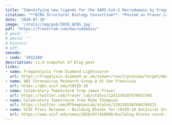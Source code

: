 ```yaml
---
title: "Identifying new ligands for the SARS-CoV-2 Macrodomain by Fragment Screening and Multi-temperature Crystallography."
citation: "**QCRG Structural Biology Consortium**. *Posted on Fraser Lab Website*"
date: '2020-07-10'
image: '/static/img/pub/2020_QCRG.jpg'
pdf: 'https://fraserlab.com/macrodomain/'
# pmid: ''
# pmcid: ''
# biorxiv:
# pdf:
zenodo:
- code: '3932380'
description: v1.0 snapshot of blog post 
links:
- name: Fraganalysis from Diamond Lightsource
  url: https://fragalysis.diamond.ac.uk/viewer/react/preview/target/mArh
- name: QBI Coronavirus Research Group @ UC San Francisco
  url: https://qbi.ucsf.edu/COVID-19
- name: Celebratory Tweetstorm from James Fraser
  url: https://twitter.com/fraser_lab/status/1281258107578937345
- name: Celebratory Tweetstorm from Mike Thompson
  url: https://twitter.com/MThompsonLab/status/1281265307684749315
- name: UCSF Press Release - Building Blocks for COVID-19 Antiviral Drugs Identified in Rapid Study
  url: https://www.ucsf.edu/news/2020/07/418056/building-blocks-covid-19-antiviral-drugs-identified-rapid-study
---
```

